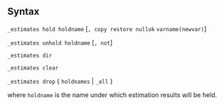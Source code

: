 ## Syntax

`_estimates hold holdname` \[`, copy restore nullok`
`varname(newvar)`\]

`_estimates unhold holdname` \[`, not`\]

`_estimates dir`

`_estimates clear`

`_estimates drop` { `holdnames` \| `_all`
}

where `holdname` is the name under which estimation results will be
held.
